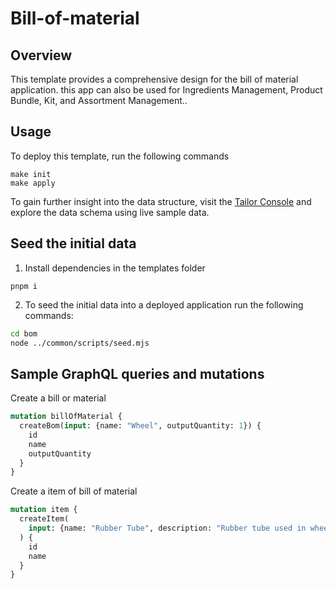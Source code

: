 # Bill-of-material

## Overview

This template  provides a comprehensive design for the bill of material application. this app can also be used for Ingredients Management, Product Bundle, Kit, and Assortment Management..

## Usage
To deploy this template, run the following commands

```
make init
make apply
```

To gain further insight into the data structure, visit the [Tailor Console](https://console.tailor.tech) and explore the data schema using live sample data.

## Seed the initial data

1. Install dependencies in the templates folder

```
pnpm i
```

2. To seed the initial data into a deployed application run the following commands:

```bash
cd bom
node ../common/scripts/seed.mjs
```

## Sample GraphQL queries and mutations

Create a bill or material
```graphql
mutation billOfMaterial {
  createBom(input: {name: "Wheel", outputQuantity: 1}) {
    id
    name
    outputQuantity
  }
}
```


Create a item of bill of material
```graphql
mutation item {
  createItem(
    input: {name: "Rubber Tube", description: "Rubber tube used in wheel"}
  ) {
    id
    name
  }
}
```